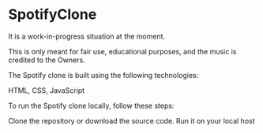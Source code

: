 # SpotifyClone
It is a work-in-progress situation at the moment.

This is only meant for fair use, educational purposes, and the music is credited to the Owners.



The Spotify clone is built using the following technologies:

HTML, CSS, JavaScript

To run the Spotify clone locally, follow these steps:

Clone the repository or download the source code.
Run it on your local host

